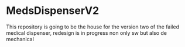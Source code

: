 # MedsDispenserV2
This repository is going to be the house for the version two of the failed medical dispenser, redesign is in progress non only sw but also de mechanical
